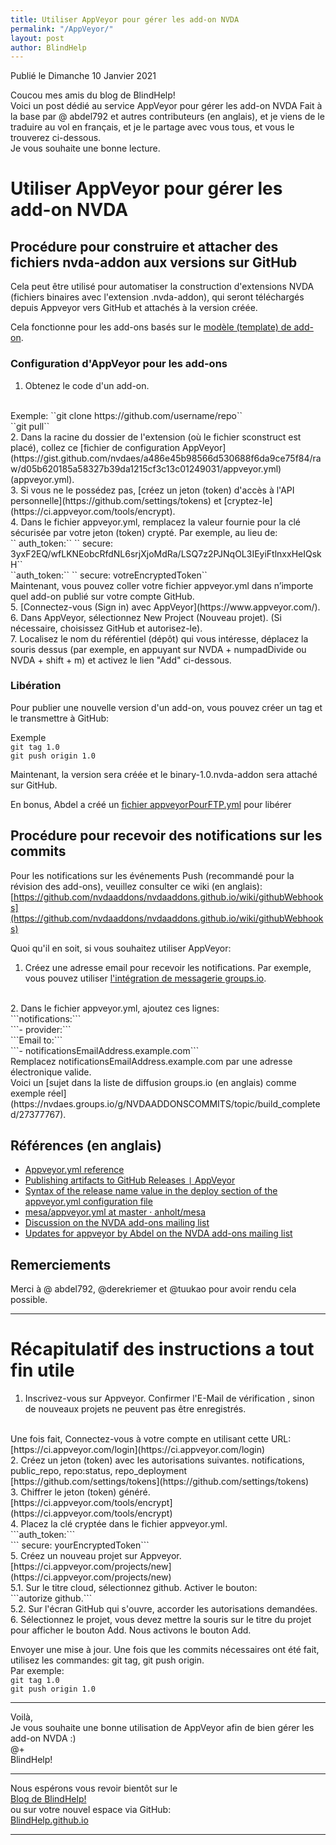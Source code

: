 ```yaml
---
title: Utiliser AppVeyor pour gérer les add-on NVDA
permalink: "/AppVeyor/"
layout: post
author: BlindHelp
---
```


<footer>Publié le Dimanche 10 Janvier 2021</footer>


Coucou mes amis du blog de BlindHelp!    
Voici un post dédié au service AppVeyor pour gérer les add-on NVDA Fait à la base par @ abdel792 et autres contributeurs (en anglais),  et je viens de le traduire au vol en français, et je le partage avec vous tous, et vous le trouverez ci-dessous.    
Je vous souhaite une bonne lecture.    



# Utiliser AppVeyor pour gérer les add-on NVDA

## Procédure pour construire et attacher des fichiers nvda-addon aux versions sur GitHub

Cela peut être utilisé pour automatiser la construction d'extensions NVDA (fichiers binaires avec l'extension .nvda-addon), qui seront téléchargés depuis Appveyor vers GitHub et attachés à la version créée.

Cela fonctionne pour les add-ons basés sur le [modèle (template) de add-on](https://github.com/nvdaaddons/addontemplate).

### Configuration d'AppVeyor pour les add-ons

1. Obtenez le code d'un add-on.
<br>
Exemple:    
``git clone https://github.com/username/repo``
<br>
``git pull``
<br>
2. Dans la racine du dossier de l'extension (où le fichier sconstruct est placé), collez ce [fichier de configuration AppVeyor](https://gist.github.com/nvdaes/a486e45b98566d530688f6da9ce75f84/raw/d05b620185a58327b39da1215cf3c13c01249031/appveyor.yml) (appveyor.yml).
<br>
3. Si vous ne le possédez pas, [créez un jeton (token) d'accès à l'API personnelle](https://github.com/settings/tokens) et [cryptez-le](https://ci.appveyor.com/tools/encrypt).
<br>
4. Dans le fichier appveyor.yml, remplacez la valeur fournie pour la clé sécurisée par votre jeton (token) crypté. Par exemple, au lieu de:     
<br>
``  auth_token:``    
``     secure: 3yxF2EQ/wfLKNEobcRfdNL6srjXjoMdRa/LSQ7z2PJNqOL3IEyiFtlnxxHeIQskH``    
<br>
``auth_token:``    
``    secure: votreEncryptedToken``    
<br>
Maintenant, vous pouvez coller votre fichier appveyor.yml dans n’importe quel add-on publié sur votre compte GitHub.
<br>
5. [Connectez-vous (Sign in) avec AppVeyor](https://www.appveyor.com/).
<br>
6. Dans AppVeyor, sélectionnez New Project (Nouveau projet). (Si nécessaire, choisissez GitHub et autorisez-le).
<br>
7. Localisez le nom du référentiel (dépôt) qui vous intéresse, déplacez la souris dessus (par exemple, en appuyant sur NVDA + numpadDivide ou NVDA + shift + m) et activez le lien "Add" ci-dessous.

### Libération

Pour publier une nouvelle version d'un add-on, vous pouvez créer un tag et le transmettre à GitHub:

Exemple
<br>
```git tag 1.0```
<br>
```git push origin 1.0```
<br>

Maintenant, la version sera créée et le binary-1.0.nvda-addon sera attaché sur GitHub.

En bonus, Abdel a créé un [fichier appveyorPourFTP.yml](https://gist.githubusercontent.com/nvdaes/a486e45b98566d530688f6da9ce75f84/raw/46236e04b02de117f9edbb30aaf626692116b6c3/appveyorForFTP.yml) pour libérer


## Procédure pour recevoir des notifications sur les commits

Pour les notifications sur les événements Push (recommandé pour la révision des add-ons), veuillez consulter ce wiki (en anglais):    
[https://github.com/nvdaaddons/nvdaaddons.github.io/wiki/githubWebhooks](https://github.com/nvdaaddons/nvdaaddons.github.io/wiki/githubWebhooks)

Quoi qu'il en soit, si vous souhaitez utiliser AppVeyor:

1. Créez une adresse email pour recevoir les notifications. Par exemple, vous pouvez utiliser [l'intégration de messagerie groups.io](https://groups.io/static/features).
<br>
2. Dans le fichier appveyor.yml, ajoutez ces lignes:
<br>
```notifications:```
<br>
```- provider:```
<br>
```Email to:```
<br>
```- notificationsEmailAddress.example.com```
<br>
Remplacez notificationsEmailAddress.example.com par une adresse électronique valide.
<br>
Voici un [sujet dans la liste de diffusion groups.io (en anglais) comme exemple réel](https://nvdaes.groups.io/g/NVDAADDONSCOMMITS/topic/build_completed/27377767).

## Références (en anglais)

- [Appveyor.yml reference](https://www.appveyor.com/docs/appveyor-yml/)
- [Publishing artifacts to GitHub Releases ```|``` AppVeyor](https://www.appveyor.com/docs/deployment/github/#configuring-in-appveyoryml)
- [Syntax of the release name value in the deploy section of the appveyor.yml configuration file](http://help.appveyor.com/discussions/questions/9221-syntax-of-the-release-name-value-in-the-deploy-section-of-the-appveyoryml-configuration-file)
- [mesa/appveyor.yml at master · anholt/mesa](https://github.com/anholt/mesa/blob/master/appveyor.yml)
- [Discussion on the NVDA add-ons mailing list](https://nvda-addons.groups.io/g/nvda-addons/topic/6220467)
- [Updates for appveyor by Abdel on the NVDA add-ons mailing list](https://nvda-addons.groups.io/g/nvda-addons/topic/31686195#7943)

## Remerciements

Merci à @ abdel792, @derekriemer et @tuukao pour avoir rendu cela possible.

---

# Récapitulatif des instructions a tout fin utile #

1. Inscrivez-vous sur  Appveyor. Confirmer l'E-Mail de vérification , sinon de nouveaux projets ne peuvent pas être enregistrés.
<br>
Une fois fait, Connectez-vous à votre compte en utilisant cette URL:
<br>
[https://ci.appveyor.com/login](https://ci.appveyor.com/login)
<br>
2. Créez un jeton (token) avec les autorisations suivantes. notifications, public_repo, repo:status, repo_deployment
<br>
[https://github.com/settings/tokens](https://github.com/settings/tokens)
<br>
3. Chiffrer le jeton (token) généré.
<br>
[https://ci.appveyor.com/tools/encrypt](https://ci.appveyor.com/tools/encrypt)
<br>
4. Placez la clé cryptée dans le fichier appveyor.yml.
<br>
```auth_token:```
<br>
```    secure: yourEncryptedToken```
<br>
5. Créez un nouveau projet sur Appveyor.
<br>
[https://ci.appveyor.com/projects/new](https://ci.appveyor.com/projects/new)
<br>
5.1. Sur le titre cloud, sélectionnez  github. Activer le bouton:
<br>
```autorize github.```
<br>
5.2. Sur l'écran GitHub qui s'ouvre, accorder les autorisations demandées.
<br>
6. Sélectionnez le projet, vous devez mettre la souris sur le titre du projet pour afficher le bouton Add. Nous activons le bouton Add.
<br>

Envoyer une mise à jour. Une fois que les commits nécessaires ont été  fait, utilisez les commandes: git tag, git push origin.
<br>
Par exemple:
<br>
```git tag 1.0```
<br>
```git push origin 1.0```
<br>

---

Voilà,    
Je vous souhaite une bonne utilisation de AppVeyor afin de bien gérer les add-on NVDA :)    
@+    
BlindHelp!    

---

Nous espérons vous revoir bientôt sur le      
[Blog de BlindHelp!](http://blindhelp.blogspot.fr/)                    
ou sur  votre nouvel espace via GitHub:                     
[BlindHelp.github.io](https://blindhelp.github.io)                    

---